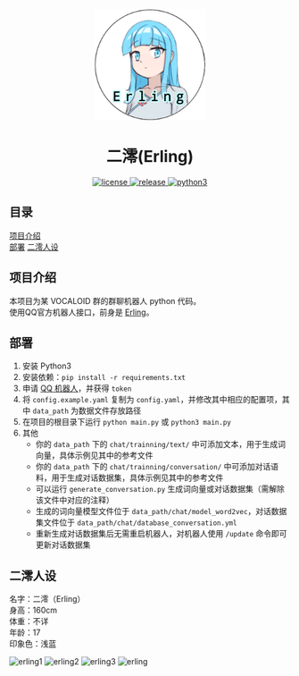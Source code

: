 <p align="center">
    <img src="./cover.png" alt="icon" width="200" height="200">
</p>

<div align="center">

# 二澪(Erling)

</div>
<p align="center">
    <a href="https://raw.githubusercontent.com/Jacken-Wu/Erling-qq-botpy/master/LICENSE">
        <img src="https://img.shields.io/github/license/Jacken-Wu/Erling-qq-botpy" alt="license">
    </a>
    <a href="https://github.com/Jacken-Wu/Erling-qq-botpy/releases">
        <img src="https://img.shields.io/github/v/release/Jacken-Wu/Erling-qq-botpy?color=blueviolet&include_prereleases" alt="release">
    </a>
    <a href="https://www.python.org">
        <img src="https://img.shields.io/badge/language-python3-blue.svg" alt="python3">
    </a>
</p>

## 目录

[项目介绍](#项目介绍)  
[部署](#部署)
[二澪人设](#二澪人设)  

## 项目介绍

本项目为某 VOCALOID 群的群聊机器人 python 代码。  
使用QQ官方机器人接口，前身是 [Erling](https://github.com/Jacken-Wu/Erling)。

## 部署

1. 安装 Python3
2. 安装依赖：`pip install -r requirements.txt`
3. 申请 [QQ 机器人](https://q.qq.com/#/app/bot)，并获得 `token`
4. 将 `config.example.yaml` 复制为 `config.yaml`，并修改其中相应的配置项，其中 `data_path` 为数据文件存放路径
5. 在项目的根目录下运行 `python main.py` 或 `python3 main.py`
6. 其他
    - 你的 `data_path` 下的 `chat/trainning/text/` 中可添加文本，用于生成词向量，具体示例见其中的参考文件
    - 你的 `data_path` 下的 `chat/trainning/conversation/` 中可添加对话语料，用于生成对话数据集，具体示例见其中的参考文件
    - 可以运行 `generate_conversation.py` 生成词向量或对话数据集（需解除该文件中对应的注释）
    - 生成的词向量模型文件位于 `data_path/chat/model_word2vec`，对话数据集文件位于 `data_path/chat/database_conversation.yml`
    - 重新生成对话数据集后无需重启机器人，对机器人使用 `/update` 命令即可更新对话数据集

## 二澪人设

名字：二澪（Erling）  
身高：160cm  
体重：不详  
年龄：17  
印象色：浅蓝

![erling1](https://i0.hdslb.com/bfs/album/9bd124359cc2f015135322b4516ca219c44d8ed8.png@1036w.webp)
![erling2](https://i0.hdslb.com/bfs/new_dyn/7af4a311826cecfb2646458d317e9560229017508.png@1036w.webp)
![erling3](https://i0.hdslb.com/bfs/new_dyn/55e0374fba234f38edcbd7cc087f48cd229017508.png@1036w.webp)
![erling](https://i0.hdslb.com/bfs/new_dyn/dfc9ce61afe92d39198168745a69b7a5229017508.png@1036w.webp)
